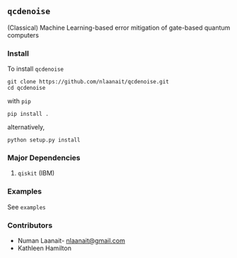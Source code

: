 ## ``qcdenoise``

(Classical) Machine Learning-based error mitigation of gate-based quantum computers

### Install 
To install `qcdenoise`
```
git clone https://github.com/nlaanait/qcdenoise.git
cd qcdenoise
```
with `pip`
```
pip install .
```
alternatively,
```
python setup.py install
```
### Major Dependencies
1. `qiskit` (IBM)

### Examples
See `examples`


### Contributors
* Numan Laanait- nlaanait@gmail.com
* Kathleen Hamilton
